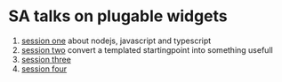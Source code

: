 # SA talks on plugable widgets

1. [session one](session_one/readme.md) about nodejs, javascript and typescript
2. [session two](session_two/readme.md) convert a templated startingpoint into something usefull
3. [session three](session_three/readme.md)
4. [session four](session_four/readme.md)